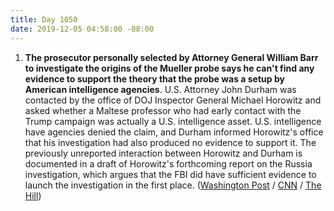 ```yaml
---
title: Day 1050
date: 2019-12-05 04:58:00 -08:00
---
```


1. **The prosecutor personally selected by Attorney General William Barr to investigate the origins of the Mueller probe says he can't find any evidence to support the theory that the probe was a setup by American intelligence agencies**. U.S. Attorney John Durham was contacted by the office of DOJ Inspector General Michael Horowitz and asked whether a Maltese professor who had early contact with the Trump campaign was actually a U.S. intelligence asset. U.S. intelligence have agencies denied the claim, and Durham informed Horowitz's office that his investigation had also produced no evidence to support it. The previously unreported interaction between Horowitz and Durham is documented in a draft of Horowitz's forthcoming report on the Russia investigation, which argues that the FBI did have sufficient evidence to launch the investigation in the first place. ([Washington Post](https://www.washingtonpost.com/national-security/barrs-handpicked-prosecutor-tells-inspector-general-he-cant-back-right-wing-theory-that-russia-case-was-us-intelligence-setup/2019/12/04/17e084dc-16a9-11ea-9110-3b34ce1d92b1_story.html) / [CNN](https://www.cnn.com/2019/12/04/politics/william-barr-russia-conspiracy-theory-inspector-general/index.html) / [The Hill](https://thehill.com/policy/national-security/473107-report-barr-attorney-cant-provide-evidence-trump-was-set-up-by-doj))